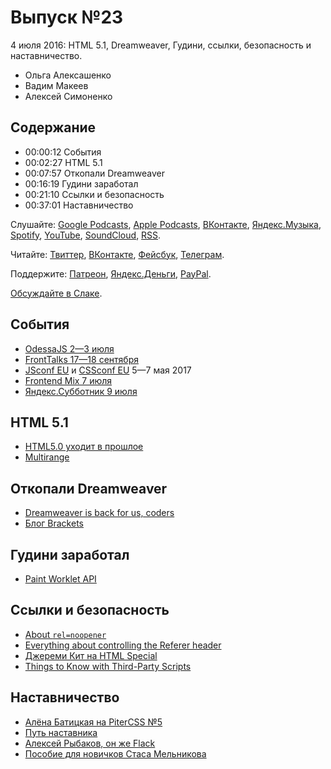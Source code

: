 # Выпуск №23

4 июля 2016: HTML 5.1, Dreamweaver, Гудини, ссылки, безопасность и наставничество.

- Ольга Алексашенко
- Вадим Макеев
- Алексей Симоненко

## Содержание

- 00:00:12 События
- 00:02:27 HTML 5.1
- 00:07:57 Откопали Dreamweaver
- 00:16:19 Гудини заработал
- 00:21:10 Ссылки и безопасность
- 00:37:01 Наставничество

Слушайте: [Google Podcasts](https://podcasts.google.com/?feed=aHR0cHM6Ly93ZWItc3RhbmRhcmRzLnJ1L3BvZGNhc3QvZmVlZC8), [Apple Podcasts](https://itunes.apple.com/podcast/id1080500016), [ВКонтакте](https://vk.com/podcasts-32017543), [Яндекс.Музыка](https://music.yandex.ru/album/6245956), [Spotify](https://open.spotify.com/show/3rzAcADjpBpXt73L0epTjV), [YouTube](https://www.youtube.com/playlist?list=PLMBnwIwFEFHcwuevhsNXkFTcadeX5R1Go), [SoundCloud](https://soundcloud.com/web-standards), [RSS](https://web-standards.ru/podcast/feed/).

Читайте: [Твиттер](https://twitter.com/webstandards_ru), [ВКонтакте](https://vk.com/webstandards_ru), [Фейсбук](https://www.facebook.com/webstandardsru), [Телеграм](https://t.me/webstandards_ru).

Поддержите: [Патреон](https://www.patreon.com/webstandards_ru), [Яндекс.Деньги](https://money.yandex.ru/to/41001119329753), [PayPal](https://www.paypal.me/pepelsbey).

[Обсуждайте в Слаке](http://slack.web-standards.ru/).

## События

- [OdessaJS 2—3 июля](http://odessajs.org/)
- [FrontTalks 17—18 сентября](https://events.yandex.ru/events/yagosti/17-18-september-2016/)
- [JSconf EU](http://2017.jsconf.eu/) и [CSSconf EU](http://2017.cssconf.eu/) 5—7 мая 2017
- [Frontend Mix 7 июля](https://events.yandex.ru/events/meetings/7-july-2016/)
- [Яндекс.Субботник 9 июля](https://events.yandex.ru/events/yasubbotnik/09-july-2016/)

## HTML 5.1

- [HTML5.0 уходит в прошлое](http://css-live.ru/vecssti-s-polej/html5-0-uxodit-v-proshloe.html)
- [Multirange](http://leaverou.github.io/multirange/)

## Откопали Dreamweaver

- [Dreamweaver is back for us, coders](https://medium.com/p/2a1be75ae595)
- [Блог Brackets](http://blog.brackets.io/)

## Гудини заработал

- [Paint Worklet API](https://twitter.com/DasSurma/status/747417421938470912)

## Ссылки и безопасность

- [About `rel=noopener`](https://mathiasbynens.github.io/rel-noopener/)
- [Everything about controlling the Referer header](https://blog.fastmail.com/2016/06/20/everything-you-could-ever-want-to-know-and-more-about-controlling-the-referer-header/)
- [Джереми Кит на HTML Special](https://vimeo.com/172794545)
- [Things to Know with Third-Party Scripts](https://css-tricks.com/potential-dangers-of-third-party-javascript/)

## Наставничество

- [Алёна Батицкая на PiterCSS №5](https://youtu.be/qFeCi6E3e14?t=1354)
- [Путь наставника](http://web-standards.ru/articles/path-of-tutor/)
- [Алексей Рыбаков, он же Flack](http://flack.ru/)
- [Пособие для новичков Стаса Мельникова](https://www.gitbook.com/book/melnik909/tutorial-for-beginner-front-end-developer/details)
